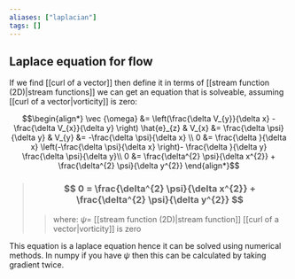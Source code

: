 ```yaml
---
aliases: ["laplacian"]
tags: []
---
```


## Laplace equation for flow

If we find [[curl of a vector]] then define it in terms of [[stream function (2D)|stream functions]] we can get an equation that is solveable, assuming [[curl of a vector|vorticity]] is zero:

$$\begin{align*}
\vec {\omega} &= \left(\frac{\delta V_{y}}{\delta x} - \frac{\delta V_{x}}{\delta y} \right) \hat{e}_{z}  & V_{x} &= \frac{\delta \psi}{\delta y} & V_{y} &= -\frac{\delta \psi}{\delta x} \\ 
0 &= \frac{\delta }{\delta x} \left(-\frac{\delta \psi}{\delta x} \right)- \frac{\delta  }{\delta y}  \frac{\delta \psi}{\delta y}\\
0 &= \frac{\delta^{2} \psi}{\delta x^{2}} + \frac{\delta^{2} \psi}{\delta  y^{2}}
\end{align*}$$

> ### $$ 0 = \frac{\delta^{2} \psi}{\delta x^{2}} + \frac{\delta^{2} \psi}{\delta  y^{2}} $$ 
>> where:
>> $\psi=$ [[stream function (2D)|stream function]]
>> [[curl of a vector|vorticity]] is zero

This equation is a laplace equation hence it can be solved using numerical methods. In numpy if you have $\psi$ then this can be calculated by taking gradient twice.
